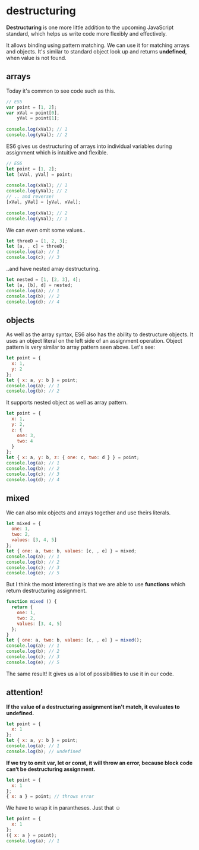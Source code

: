 # destructuring

**Destructuring** is one more little addition to the upcoming JavaScript standard, which helps us write code more flexibly and effectively.

It allows binding using pattern matching. We can use it for matching arrays and objects. It's similar to standard object look up and returns **undefined**, when value is not found.

## arrays

Today it's common to see code such as this.

```javascript
// ES5
var point = [1, 2];
var xVal = point[0],
    yVal = point[1];
 
console.log(xVal); // 1
console.log(yVal); // 2
```

ES6 gives us destructuring of arrays into individual variables during assignment which is intuitive and flexible.

```javascript
// ES6
let point = [1, 2];
let [xVal, yVal] = point;
 
console.log(xVal); // 1
console.log(yVal); // 2
// .. and reverse!
[xVal, yVal] = [yVal, xVal];
 
console.log(xVal); // 2
console.log(yVal); // 1
```

We can even omit some values..

```javascript
let threeD = [1, 2, 3];
let [a, , c] = threeD;
console.log(a); // 1
console.log(c); // 3
```

..and have nested array destructuring.

```javascript
let nested = [1, [2, 3], 4];
let [a, [b], d] = nested;
console.log(a); // 1
console.log(b); // 2
console.log(d); // 4
```

## objects

As well as the array syntax, ES6 also has the ability to destructure objects. It uses an object literal on the left side of an assignment operation. Object pattern is very similar to array pattern seen above. Let's see:

```javascript
let point = {
  x: 1,
  y: 2
};
let { x: a, y: b } = point;
console.log(a); // 1
console.log(b); // 2
```

It supports nested object as well as array pattern.

```javascript
let point = {
  x: 1,
  y: 2,
  z: {
    one: 3,
    two: 4
  }
};
let { x: a, y: b, z: { one: c, two: d } } = point;
console.log(a); // 1
console.log(b); // 2
console.log(c); // 3
console.log(d); // 4
```

## mixed

We can also mix objects and arrays together and use theirs literals.

```javascript
let mixed = {
  one: 1,
  two: 2,
  values: [3, 4, 5]
};
let { one: a, two: b, values: [c, , e] } = mixed;
console.log(a); // 1
console.log(b); // 2
console.log(c); // 3
console.log(e); // 5
```

But I think the most interesting is that we are able to use **functions** which return destructuring assignment.

```javascript
function mixed () {
  return {
    one: 1,
    two: 2,
    values: [3, 4, 5]
  };
}
let { one: a, two: b, values: [c, , e] } = mixed();
console.log(a); // 1
console.log(b); // 2
console.log(c); // 3
console.log(e); // 5
```

The same result! It gives us a lot of possibilities to use it in our code.

## attention!

**If the value of a destructuring assignment isn't match, it evaluates to undefined.**

```javascript
let point = {
  x: 1
};
let { x: a, y: b } = point;
console.log(a); // 1
console.log(b); // undefined
```

**If we try to omit var, let or const, it will throw an error, because block code can‘t be destructuring assignment.**

```javascript
let point = {
  x: 1
};
{ x: a } = point; // throws error
```

We have to wrap it in parantheses. Just that ☺

```javascript
let point = {
  x: 1
};
({ x: a } = point);
console.log(a); // 1
```



